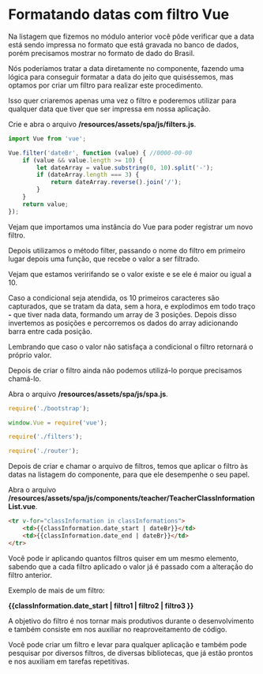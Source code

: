 # Formatando datas com filtro Vue

Na listagem que fizemos no módulo anterior você pôde verificar que a data está sendo impressa no formato que está gravada no banco de dados, porém precisamos mostrar no formato de dado do Brasil.

Nós poderíamos tratar a data diretamente no componente, fazendo uma lógica para conseguir formatar a data do jeito que quiséssemos, mas optamos por criar um filtro para realizar este procedimento.

Isso quer criaremos apenas uma vez o filtro e poderemos utilizar para qualquer data que tiver que ser impressa em nossa aplicação.

Crie e abra o arquivo **/resources/assets/spa/js/filters.js**.

```js
import Vue from 'vue';

Vue.filter('dateBr', function (value) { //0000-00-00
    if (value && value.length >= 10) {
        let dateArray = value.substring(0, 10).split('-');
        if (dateArray.length === 3) {
            return dateArray.reverse().join('/');
        }
    }
    return value;
});
```

Vejam que importamos uma instância do Vue para poder registrar um novo filtro.

Depois utilizamos o método filter, passando o nome do filtro em primeiro lugar depois uma função, que recebe o valor a ser filtrado.

Vejam que estamos veririfando se o valor existe e se ele é maior ou igual a 10.

Caso a condicional seja atendida, os 10 primeiros caracteres são capturados, que se tratam da data, sem a hora, e explodimos em todo traço **-** que tiver nada data, formando um array de 3 posições. Depois disso invertemos as posições e percorremos os dados do array adicionando barra entre cada posição.

Lembrando que caso o valor não satisfaça a condicional o filtro retornará o próprio valor.

Depois de criar o filtro ainda não podemos utilizá-lo porque precisamos chamá-lo.

Abra o arquivo **/resources/assets/spa/js/spa.js**.

```js
require('./bootstrap');

window.Vue = require('vue');

require('./filters');

require('./router');
```

Depois de criar e chamar o arquivo de filtros, temos que aplicar o filtro às datas na listagem do componente, para que ele desempenhe o seu papel.

Abra o arquivo **/resources/assets/spa/js/components/teacher/TeacherClassInformationList.vue**.

```html
<tr v-for="classInformation in classInformations">
    <td>{{classInformation.date_start | dateBr}}</td>
    <td>{{classInformation.date_end | dateBr}}</td>
</tr>
```

Você pode ir aplicando quantos filtros quiser em um mesmo elemento, sabendo que a cada filtro aplicado o valor já é passado com a alteração do filtro anterior.

Exemplo de mais de um filtro:

**{{classInformation.date_start | filtro1 | filtro2 | filtro3 }}**

A objetivo do filtro é nos tornar mais produtivos durante o desenvolvimento e também consiste em nos auxiliar no reaproveitamento de código.

Você pode criar um filtro e levar para qualquer aplicação e também pode pesquisar por diversos filtros, de diversas bibliotecas, que já estão prontos e nos auxiliam em tarefas repetitivas.